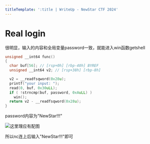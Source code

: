 ```yaml
---
titleTemplate: ':title | WriteUp - NewStar CTF 2024'
---
```


# Real login

很明显，输入的内容和全局变量password一致，就能进入win函数getshell

```cpp
unsigned __int64 func()
{
  char buf[56]; // [rsp+0h] [rbp-40h] BYREF
  unsigned __int64 v2; // [rsp+38h] [rbp-8h]

  v2 = __readfsqword(0x28u);
  printf("your input: ");
  read(0, buf, 0x30uLL);
  if ( !strncmp(buf, password, 0xAuLL) )
    win();
  return v2 - __readfsqword(0x28u);
}
```

password内容为"NewStar!!!"

![这里理应有配图](/assets/images/wp/2024/week1/real-login_1.png)

所以nc连上后输入"NewStar!!!"即可
